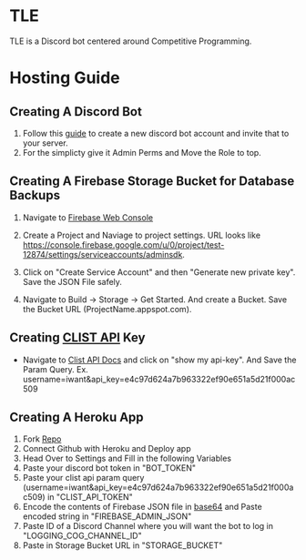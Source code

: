 # TLE

TLE is a Discord bot centered around Competitive Programming.

# Hosting Guide
## Creating A Discord Bot
1. Follow this [guide](https://www.freecodecamp.org/news/create-a-discord-bot-with-javascript-nodejs/) to create a new discord bot account and invite that to your server.
2. For the simplicty give it Admin Perms and Move the Role to top.

## Creating A Firebase Storage Bucket for Database Backups
1. Navigate to [Firebase Web Console](https://console.firebase.google.com/)
2. Create a Project and Naviage to project settings. URL looks like https://console.firebase.google.com/u/0/project/test-12874/settings/serviceaccounts/adminsdk.

3. Click on "Create Service Account" and then "Generate new private key". Save the JSON File safely.

4. Navigate to Build -> Storage -> Get Started. And create a Bucket. Save the Bucket URL (ProjectName.appspot.com).

## Creating [CLIST API](https://clist.by/) Key
- Navigate to [Clist API Docs](https://clist.by/api/v2/doc/) and click on "show my api-key". And Save the Param Query. Ex. username=iwant&api_key=e4c97d624a7b963322ef90e651a5d21f000ac509

## Creating A Heroku App
1. Fork [Repo](https://github.com/Better-CF/TLE)
2. Connect Github with Heroku and Deploy app
3. Head Over to Settings and Fill in the following Variables
3. Paste your discord bot token in "BOT_TOKEN"
3. Paste your clist api param query (username=iwant&api_key=e4c97d624a7b963322ef90e651a5d21f000ac509) in "CLIST_API_TOKEN" 
4. Encode the contents of Firebase JSON file in [base64](https://www.base64encode.org/) and Paste encoded string in "FIREBASE_ADMIN_JSON"
5. Paste ID of a Discord Channel where you will want the bot to log in "LOGGING_COG_CHANNEL_ID"
8. Paste in Storage Bucket URL in "STORAGE_BUCKET"
